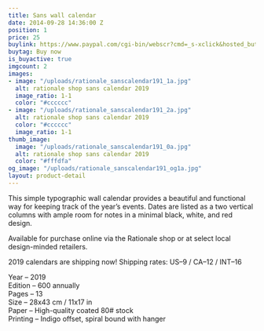 ```yaml
---
title: Sans wall calendar
date: 2014-09-28 14:36:00 Z
position: 1
price: 25
buylink: https://www.paypal.com/cgi-bin/webscr?cmd=_s-xclick&hosted_button_id=GPZPA7346QEZA
buytag: Buy now
is_buyactive: true
imgcount: 2
images:
- image: "/uploads/rationale_sanscalendar191_1a.jpg"
  alt: rationale shop sans calendar 2019
  image_ratio: 1-1
  color: "#cccccc"
- image: "/uploads/rationale_sanscalendar191_2a.jpg"
  alt: rationale shop sans calendar 2019
  color: "#cccccc"
  image_ratio: 1-1
thumb_image:
  image: "/uploads/rationale_sanscalendar191_0a.jpg"
  alt: rationale shop sans calendar 2019
  color: "#fffdfa"
og_image: "/uploads/rationale_sanscalendar191_og1a.jpg"
layout: product-detail
---
```


This simple typographic wall calendar provides a beautiful and functional way for keeping track of the year’s events. Dates are listed as a two vertical columns with ample room for notes in a minimal black, white, and red design.

Available for purchase online via the Rationale shop or at select local design-minded retailers.

2019 calendars are shipping now! 
Shipping rates: US–9 / CA–12 / INT–16

Year – 2019 <br>
Edition – 600 annually <br>
Pages – 13 <br>
Size – 28x43 cm / 11x17 in <br>
Paper – High-quality coated 80# stock <br>
Printing – Indigo offset, spiral bound with hanger